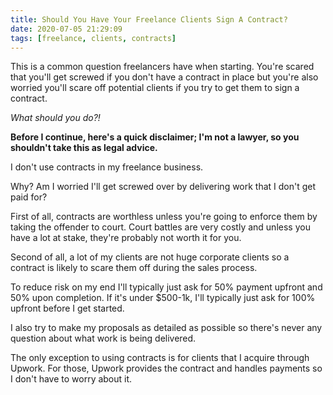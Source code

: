 ```yaml
---
title: Should You Have Your Freelance Clients Sign A Contract?
date: 2020-07-05 21:29:09
tags: [freelance, clients, contracts]
---
```


This is a common question freelancers have when starting. You're scared that you'll get screwed if you don't have a contract in place but you're also worried you'll scare off potential clients if you try to get them to sign a contract.

_What should you do?!_

**Before I continue, here's a quick disclaimer; I'm not a lawyer, so you shouldn't take this as legal advice.**

I don't use contracts in my freelance business.

Why? Am I worried I'll get screwed over by delivering work that I don't get paid for?

First of all, contracts are worthless unless you're going to enforce them by taking the offender to court. Court battles are very costly and unless you have a lot at stake, they're probably not worth it for you.

Second of all, a lot of my clients are not huge corporate clients so a contract is likely to scare them off during the sales process.

To reduce risk on my end I'll typically just ask for 50% payment upfront and 50% upon completion. If it's under $500-1k, I'll typically just ask for 100% upfront before I get started.

I also try to make my proposals as detailed as possible so there's never any question about what work is being delivered.

The only exception to using contracts is for clients that I acquire through Upwork. For those, Upwork provides the contract and handles payments so I don't have to worry about it.